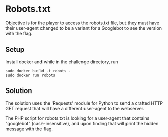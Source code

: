 # Robots.txt

Objective is for the player to access the robots.txt file, but they must have their user-agent changed to be a variant for a Googlebot to see the version with the flag.

## Setup

Install docker and while in the challenge directory, run
```
sudo docker build -t robots .
sudo docker run robots
```

## Solution

The solution uses the 'Requests' module for Python to send a crafted HTTP GET request that will have a different user-agent to the webserver.

The PHP script for robots.txt is looking for a user-agent that contains "googlebot" (case-insensitive), and upon finding that will print the hidden message with the flag.
